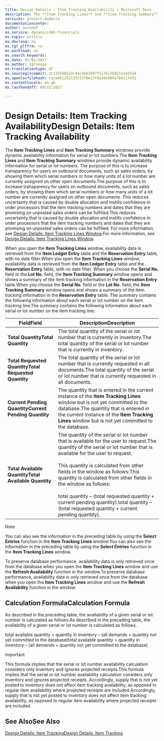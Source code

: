 ```yaml
---
title: Design Details - Item Tracking Availability | Microsoft Docs
description: The **Item Tracking Lines** and **Item Tracking Summary** windows provide dynamic availability information for serial or lot numbers. The purpose of this is to increase transparency for users on outbound documents, such as sales orders, by showing them which serial numbers or how many units of a lot number are currently assigned on other open documents. This reduces uncertainty that is caused by double allocation and instills confidence in order processors that the item tracking numbers and dates that they are promising on unposted sales orders can be fulfilled.
services: project-madeira
documentationcenter: 
author: SorenGP
ms.service: dynamics365-financials
ms.topic: article
ms.devlang: na
ms.tgt_pltfrm: na
ms.workload: na
ms.search.keywords: 
ms.date: 07/01/2017
ms.author: sgroespe
ms.translationtype: HT
ms.sourcegitcommit: 2c13559bb3dc44cdb61697f5135c5b931e34d2a8
ms.openlocfilehash: cacedb1252133c5370e13fda36e984a784217e51
ms.contentlocale: en-gb
ms.lasthandoff: 09/22/2017

---
```

# <a name="design-details-item-tracking-availability"></a><span data-ttu-id="73d0c-105">Design Details: Item Tracking Availability</span><span class="sxs-lookup"><span data-stu-id="73d0c-105">Design Details: Item Tracking Availability</span></span>
<span data-ttu-id="73d0c-106">The **Item Tracking Lines** and **Item Tracking Summary** windows provide dynamic availability information for serial or lot numbers.</span><span class="sxs-lookup"><span data-stu-id="73d0c-106">The **Item Tracking Lines** and **Item Tracking Summary** windows provide dynamic availability information for serial or lot numbers.</span></span> <span data-ttu-id="73d0c-107">The purpose of this is to increase transparency for users on outbound documents, such as sales orders, by showing them which serial numbers or how many units of a lot number are currently assigned on other open documents.</span><span class="sxs-lookup"><span data-stu-id="73d0c-107">The purpose of this is to increase transparency for users on outbound documents, such as sales orders, by showing them which serial numbers or how many units of a lot number are currently assigned on other open documents.</span></span> <span data-ttu-id="73d0c-108">This reduces uncertainty that is caused by double allocation and instills confidence in order processors that the item tracking numbers and dates that they are promising on unposted sales orders can be fulfilled.</span><span class="sxs-lookup"><span data-stu-id="73d0c-108">This reduces uncertainty that is caused by double allocation and instills confidence in order processors that the item tracking numbers and dates that they are promising on unposted sales orders can be fulfilled.</span></span> <span data-ttu-id="73d0c-109">For more information, see [Design Details: Item Tracking Lines Window](design-details-item-tracking-lines-window.md).</span><span class="sxs-lookup"><span data-stu-id="73d0c-109">For more information, see [Design Details: Item Tracking Lines Window](design-details-item-tracking-lines-window.md).</span></span>  

 <span data-ttu-id="73d0c-110">When you open the **Item Tracking Lines** window, availability data is retrieved from the **Item Ledger Entry** table and the **Reservation Entry** table, with no date filter.</span><span class="sxs-lookup"><span data-stu-id="73d0c-110">When you open the **Item Tracking Lines** window, availability data is retrieved from the **Item Ledger Entry** table and the **Reservation Entry** table, with no date filter.</span></span> <span data-ttu-id="73d0c-111">When you choose the **Serial No.** field or the **Lot No.** field, the **Item Tracking Summary** window opens and shows a summary of the item tracking information in the **Reservation Entry** table.</span><span class="sxs-lookup"><span data-stu-id="73d0c-111">When you choose the **Serial No.** field or the **Lot No.** field, the **Item Tracking Summary** window opens and shows a summary of the item tracking information in the **Reservation Entry** table.</span></span> <span data-ttu-id="73d0c-112">The summary contains the following information about each serial or lot number on the item tracking line:</span><span class="sxs-lookup"><span data-stu-id="73d0c-112">The summary contains the following information about each serial or lot number on the item tracking line:</span></span>  

|<span data-ttu-id="73d0c-113">Field</span><span class="sxs-lookup"><span data-stu-id="73d0c-113">Field</span></span>|<span data-ttu-id="73d0c-114">Description</span><span class="sxs-lookup"><span data-stu-id="73d0c-114">Description</span></span>|  
|---------------------------------|---------------------------------------|  
|<span data-ttu-id="73d0c-115">**Total Quantity**</span><span class="sxs-lookup"><span data-stu-id="73d0c-115">**Total Quantity**</span></span>|<span data-ttu-id="73d0c-116">The total quantity of the serial or lot number that is currently in inventory.</span><span class="sxs-lookup"><span data-stu-id="73d0c-116">The total quantity of the serial or lot number that is currently in inventory.</span></span>|  
|<span data-ttu-id="73d0c-117">**Total Requested Quantity**</span><span class="sxs-lookup"><span data-stu-id="73d0c-117">**Total Requested Quantity**</span></span>|<span data-ttu-id="73d0c-118">The total quantity of the serial or lot number that is currently requested in all documents.</span><span class="sxs-lookup"><span data-stu-id="73d0c-118">The total quantity of the serial or lot number that is currently requested in all documents.</span></span>|  
|<span data-ttu-id="73d0c-119">**Current Pending Quantity**</span><span class="sxs-lookup"><span data-stu-id="73d0c-119">**Current Pending Quantity**</span></span>|<span data-ttu-id="73d0c-120">The quantity that is entered in the current instance of the **Item Tracking Lines** window but is not yet committed to the database.</span><span class="sxs-lookup"><span data-stu-id="73d0c-120">The quantity that is entered in the current instance of the **Item Tracking Lines** window but is not yet committed to the database.</span></span>|  
|<span data-ttu-id="73d0c-121">**Total Available Quantity**</span><span class="sxs-lookup"><span data-stu-id="73d0c-121">**Total Available Quantity**</span></span>|<span data-ttu-id="73d0c-122">The quantity of the serial or lot number that is available for the user to request.</span><span class="sxs-lookup"><span data-stu-id="73d0c-122">The quantity of the serial or lot number that is available for the user to request.</span></span><br /><br /> <span data-ttu-id="73d0c-123">This quantity is calculated from other fields in the window as follows:</span><span class="sxs-lookup"><span data-stu-id="73d0c-123">This quantity is calculated from other fields in the window as follows:</span></span><br /><br /> <span data-ttu-id="73d0c-124">total quantity – (total requested quantity + current pending quantity).</span><span class="sxs-lookup"><span data-stu-id="73d0c-124">total quantity – (total requested quantity + current pending quantity).</span></span>|  

> [!NOTE]  
>  <span data-ttu-id="73d0c-125">You can also see the information in the preceding table by using the **Select Entries** function in the **Item Tracking Lines** window.</span><span class="sxs-lookup"><span data-stu-id="73d0c-125">You can also see the information in the preceding table by using the **Select Entries** function in the **Item Tracking Lines** window.</span></span>  

 <span data-ttu-id="73d0c-126">To preserve database performance, availability data is only retrieved once from the database when you open the **Item Tracking Lines** window and use the **Refresh Availability** function in the window.</span><span class="sxs-lookup"><span data-stu-id="73d0c-126">To preserve database performance, availability data is only retrieved once from the database when you open the **Item Tracking Lines** window and use the **Refresh Availability** function in the window.</span></span>  

## <a name="calculation-formula"></a><span data-ttu-id="73d0c-127">Calculation Formula</span><span class="sxs-lookup"><span data-stu-id="73d0c-127">Calculation Formula</span></span>  
 <span data-ttu-id="73d0c-128">As described in the preceding table, the availability of a given serial or lot number is calculated as follows.</span><span class="sxs-lookup"><span data-stu-id="73d0c-128">As described in the preceding table, the availability of a given serial or lot number is calculated as follows.</span></span>  

 <span data-ttu-id="73d0c-129">total available quantity = quantity in inventory – (all demands + quantity not yet committed to the database)</span><span class="sxs-lookup"><span data-stu-id="73d0c-129">total available quantity = quantity in inventory – (all demands + quantity not yet committed to the database)</span></span>  

> [!IMPORTANT]  
>  <span data-ttu-id="73d0c-130">This formula implies that the serial or lot number availability calculation considers only inventory and ignores projected receipts.</span><span class="sxs-lookup"><span data-stu-id="73d0c-130">This formula implies that the serial or lot number availability calculation considers only inventory and ignores projected receipts.</span></span> <span data-ttu-id="73d0c-131">Accordingly, supply that is not yet posted to inventory does not affect item tracking availability, as opposed to regular item availability where projected receipts are included.</span><span class="sxs-lookup"><span data-stu-id="73d0c-131">Accordingly, supply that is not yet posted to inventory does not affect item tracking availability, as opposed to regular item availability where projected receipts are included.</span></span>  

## <a name="see-also"></a><span data-ttu-id="73d0c-132">See Also</span><span class="sxs-lookup"><span data-stu-id="73d0c-132">See Also</span></span>  
 [<span data-ttu-id="73d0c-133">Design Details: Item Tracking</span><span class="sxs-lookup"><span data-stu-id="73d0c-133">Design Details: Item Tracking</span></span>](design-details-item-tracking.md)

